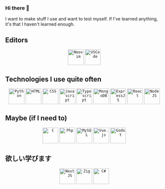 ### Hi there 👋

I want to make stuff I use and want to test myself. If I've learned anything, it's that I haven't learned enough.  
<!--
**Andre-Victorio/Andre-Victorio** is a ✨ _special_ ✨ repository because its `README.md` (this file) appears on your GitHub profile.

Here are some ideas to get you started:

- 🔭 I’m currently working on ...
- 🌱 I’m currently learning ...
- 👯 I’m looking to collaborate on ...
- 🤔 I’m looking for help with ...
- 💬 Ask me about ...
- 📫 How to reach me: ...
- 😄 Pronouns: ...
- ⚡ Fun fact: ...
-->
## Editors
<div align="center">
    <code><img height="50" src="https://github.com/Andre-Victorio/Andre-Victorio/assets/76398173/2068211c-da18-4ad6-8177-6226415e8949" alt="Neovim" title="Neovim"/></code>
    <code><img height="50" src="https://github.com/Andre-Victorio/Andre-Victorio/assets/76398173/b27cefb2-92fc-4c1b-8d5c-b05bd4a2b762" alt="VSCode" title="VSCode"/></code>
</div>

## Technologies I use quite often
<div align="center">
    <code><img height="50" src="https://github.com/Andre-Victorio/Andre-Victorio/assets/76398173/a1199854-21b1-44bc-a163-9737786b6d1b" alt="Python" title="Python"/></code>
    <code><img height="50" src="https://user-images.githubusercontent.com/25181517/192158954-f88b5814-d510-4564-b285-dff7d6400dad.png" alt="HTML" title="HTML"/></code>
    <code><img height="50" src="https://user-images.githubusercontent.com/25181517/183898674-75a4a1b1-f960-4ea9-abcb-637170a00a75.png" alt="CSS" title="CSS"/></code>
    <code><img height="50" src="https://user-images.githubusercontent.com/25181517/117447155-6a868a00-af3d-11eb-9cfe-245df15c9f3f.png" alt="Javascript" title="Javascript"/></code>
    <code><img height="50" src="https://user-images.githubusercontent.com/25181517/183890598-19a0ac2d-e88a-4005-a8df-1ee36782fde1.png" alt="Typescript" title="Typescript"/></code>
    <code><img height="50" src="https://github.com/Andre-Victorio/Andre-Victorio/assets/76398173/760eafc8-b2c0-4c0d-b0ad-e8bccc8336d1" alt="MongoDB" title="MongoDB"/></code>
    <code><img height="50" src="https://user-images.githubusercontent.com/25181517/183859966-a3462d8d-1bc7-4880-b353-e2cbed900ed6.png" alt="ExpressJS" title="ExpressJS"/></code>
    <code><img height="50" src="https://user-images.githubusercontent.com/25181517/183897015-94a058a6-b86e-4e42-a37f-bf92061753e5.png" alt="React" title="React"/></code>
    <code><img height="50" src="https://user-images.githubusercontent.com/25181517/183568594-85e280a7-0d7e-4d1a-9028-c8c2209e073c.png" alt="NodeJS" title="NodeJS"/></code>
</div>

## Maybe (if I need to)
<div align="center">
    <code><img height="50" src="https://user-images.githubusercontent.com/25181517/192106070-46255bcf-65e6-4c6b-a296-bf8d0d8fb2a7.png" alt="C" title="C"/></code>
    <code><img height="50" src="https://user-images.githubusercontent.com/25181517/183570228-6a040b9f-3ddf-47a2-a201-743121dac664.png" alt="Php" title="Php"/></code>
    <code><img height="50" src="https://user-images.githubusercontent.com/25181517/183896128-ec99105a-ec1a-4d85-b08b-1aa1620b2046.png" alt="MySQL" title="MySQL"/></code>
    <code><img height="50" src="https://user-images.githubusercontent.com/25181517/117448124-a2da9800-af3e-11eb-85d2-bd1b69b65603.png" alt="Vue.js" title="Vue.js"/></code>
    <code><img height="50" src="https://godotengine.org/assets/press/icon_color.svg" alt="Godot" title="Godot"/></code>
</div>

## 欲しい学びます
<div align="center">
    <code><img height="50" src="https://github.com/Andre-Victorio/Andre-Victorio/assets/76398173/a296b49c-c007-4158-b70a-396edd6e1c26" alt="NextJS" title="NextJS"/></code>
    <code><img height="50" src="https://github.com/Andre-Victorio/Andre-Victorio/assets/76398173/4bb576d5-16d4-4e06-9254-d5402c05326e" alt="Zig" title="Zig"/></code>
    <code><img height="50" src="https://user-images.githubusercontent.com/25181517/121405384-444d7300-c95d-11eb-959f-913020d3bf90.png" alt="C#" title="C#" /></code>
</div>
